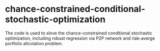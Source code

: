 # chance-constrained-conditional-stochastic-optimization
The code is used to slove the chance-constrained conditional stochastic optimization, including robust regression via P2P network and riak-averge portfolio allcolation problem.
